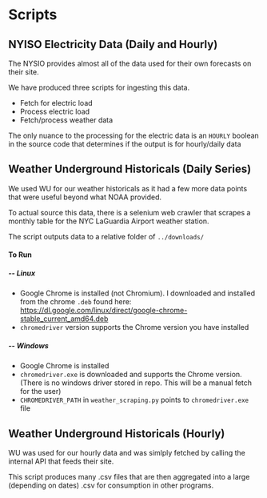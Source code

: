 # Scripts

## NYISO Electricity Data (Daily and Hourly)
The NYSIO provides almost all of the data used for their own forecasts on their site.

We have produced three scripts for ingesting this data.
- Fetch for electric load
- Process electric load
- Fetch/process weather data

The only nuance to the processing for the electric data is an `HOURLY` boolean in the source code that determines if the output is for hourly/daily data 


## Weather Underground Historicals (Daily Series)
We used WU for our weather historicals as it had a few more data points that were useful beyond what NOAA provided. 

To actual source this data, there is a selenium web crawler that scrapes a monthly table for the NYC LaGuardia Airport weather station.

The script outputs data to a relative folder of `../downloads/`

#### To Run 
##### -- Linux 
- Google Chrome is installed (not Chromium). I downloaded and installed from the chrome `.deb` found here: https://dl.google.com/linux/direct/google-chrome-stable_current_amd64.deb
- `chromedriver` version supports the Chrome version you have installed
##### -- Windows
- Google Chrome is installed
- `chromedriver.exe` is downloaded and supports the Chrome version. (There is no windows driver stored in repo. This will be a manual fetch for the user)
- `CHROMEDRIVER_PATH` in `weather_scraping.py` points to `chromedriver.exe` file

## Weather Underground Historicals (Hourly)
WU was used for our hourly data and was simlply fetched by calling the internal API that 
feeds their site.

This script produces many .csv files that are then aggregated into a large (depending on dates)
.csv for consumption in other programs.